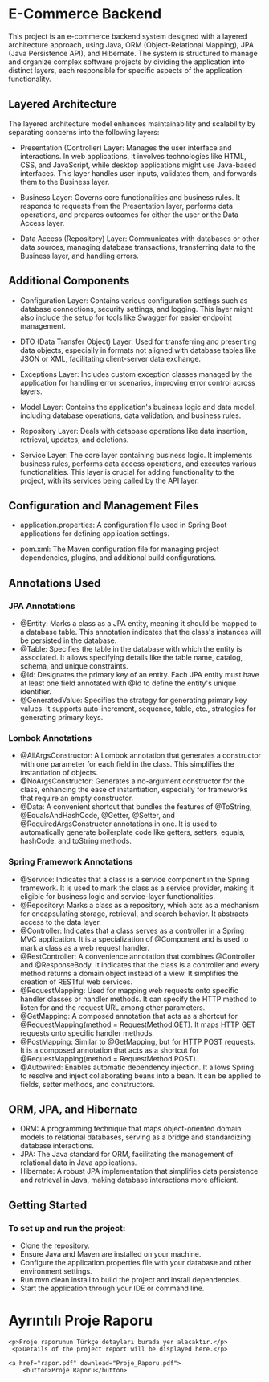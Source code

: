 # E-Commerce Backend
This project is an e-commerce backend system designed with a layered architecture approach, using Java, ORM (Object-Relational Mapping), JPA (Java Persistence API), and Hibernate. The system is structured to manage and organize complex software projects by dividing the application into distinct layers, each responsible for specific aspects of the application functionality.

## Layered Architecture
The layered architecture model enhances maintainability and scalability by separating concerns into the following layers:

- Presentation (Controller) Layer: Manages the user interface and interactions. In web applications, it involves technologies like HTML, CSS, and JavaScript, while desktop applications might use Java-based interfaces. This layer handles user inputs, validates them, and forwards them to the Business layer.

- Business Layer: Governs core functionalities and business rules. It responds to requests from the Presentation layer, performs data operations, and prepares outcomes for either the user or the Data Access layer.

- Data Access (Repository) Layer: Communicates with databases or other data sources, managing database transactions, transferring data to the Business layer, and handling errors.

## Additional Components
- Configuration Layer: Contains various configuration settings such as database connections, security settings, and logging. This layer might also include the setup for tools like Swagger for easier endpoint management.

- DTO (Data Transfer Object) Layer: Used for transferring and presenting data objects, especially in formats not aligned with database tables like JSON or XML, facilitating client-server data exchange.

- Exceptions Layer: Includes custom exception classes managed by the application for handling error scenarios, improving error control across layers.

- Model Layer: Contains the application's business logic and data model, including database operations, data validation, and business rules.

- Repository Layer: Deals with database operations like data insertion, retrieval, updates, and deletions.

- Service Layer: The core layer containing business logic. It implements business rules, performs data access operations, and executes various functionalities. This layer is crucial for adding functionality to the project, with its services being called by the API layer.

## Configuration and Management Files
- application.properties: A configuration file used in Spring Boot applications for defining application settings.

- pom.xml: The Maven configuration file for managing project dependencies, plugins, and additional build configurations.

## Annotations Used
### JPA Annotations
- @Entity: Marks a class as a JPA entity, meaning it should be mapped to a database table. This annotation indicates that the class's instances will be persisted in the database.
- @Table: Specifies the table in the database with which the entity is associated. It allows specifying details like the table name, catalog, schema, and unique constraints.
- @Id: Designates the primary key of an entity. Each JPA entity must have at least one field annotated with @Id to define the entity's unique identifier.
- @GeneratedValue: Specifies the strategy for generating primary key values. It supports auto-increment, sequence, table, etc., strategies for generating primary keys.
### Lombok Annotations
- @AllArgsConstructor: A Lombok annotation that generates a constructor with one parameter for each field in the class. This simplifies the instantiation of objects.
- @NoArgsConstructor: Generates a no-argument constructor for the class, enhancing the ease of instantiation, especially for frameworks that require an empty constructor.
- @Data: A convenient shortcut that bundles the features of @ToString, @EqualsAndHashCode, @Getter, @Setter, and @RequiredArgsConstructor annotations in one. It is used to automatically generate boilerplate code like getters, setters, equals, hashCode, and toString methods.
### Spring Framework Annotations
- @Service: Indicates that a class is a service component in the Spring framework. It is used to mark the class as a service provider, making it eligible for business logic and service-layer functionalities.
- @Repository: Marks a class as a repository, which acts as a mechanism for encapsulating storage, retrieval, and search behavior. It abstracts access to the data layer.
- @Controller: Indicates that a class serves as a controller in a Spring MVC application. It is a specialization of @Component and is used to mark a class as a web request handler.
- @RestController: A convenience annotation that combines @Controller and @ResponseBody. It indicates that the class is a controller and every method returns a domain object instead of a view. It simplifies the creation of RESTful web services.
- @RequestMapping: Used for mapping web requests onto specific handler classes or handler methods. It can specify the HTTP method to listen for and the request URL among other parameters.
- @GetMapping: A composed annotation that acts as a shortcut for @RequestMapping(method = RequestMethod.GET). It maps HTTP GET requests onto specific handler methods.
- @PostMapping: Similar to @GetMapping, but for HTTP POST requests. It is a composed annotation that acts as a shortcut for @RequestMapping(method = RequestMethod.POST).
- @Autowired: Enables automatic dependency injection. It allows Spring to resolve and inject collaborating beans into a bean. It can be applied to fields, setter methods, and constructors.

## ORM, JPA, and Hibernate
- ORM: A programming technique that maps object-oriented domain models to relational databases, serving as a bridge and standardizing database interactions.
- JPA: The Java standard for ORM, facilitating the management of relational data in Java applications.
- Hibernate: A robust JPA implementation that simplifies data persistence and retrieval in Java, making database interactions more efficient.

## Getting Started
### To set up and run the project:

- Clone the repository.
- Ensure Java and Maven are installed on your machine.
- Configure the application.properties file with your database and other environment settings.
- Run mvn clean install to build the project and install dependencies.
- Start the application through your IDE or command line.


<h1>Ayrıntılı Proje Raporu</h1>

    <p>Proje raporunun Türkçe detayları burada yer alacaktır.</p>
     <p>Details of the project report will be displayed here.</p>
  
    <a href="rapor.pdf" download="Proje_Raporu.pdf">
        <button>Proje Raporu</button>
